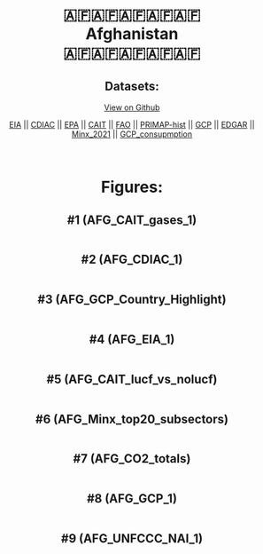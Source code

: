 
<center>
<h1 align="center">
🇦🇫🇦🇫🇦🇫🇦🇫🇦🇫
<br>
Afghanistan
<br>
🇦🇫🇦🇫🇦🇫🇦🇫🇦🇫
</h1>
<h2>Datasets:</h2>
<p><a href="https://github.com/dquintani/GreenhouseData/tree/master/country_data/AFG_Afghanistan/data">View on Github</a>
<br></p><p><a href="data/AFG_EIA.csv">EIA</a> || <a href="data/AFG_CDIAC.csv">CDIAC</a> || <a href="data/AFG_EPA.csv">EPA</a> || <a href="data/AFG_CAIT.csv">CAIT</a> || <a href="data/AFG_FAO.csv">FAO</a> || <a href="data/AFG_PRIMAP-hist.csv">PRIMAP-hist</a> || <a href="data/AFG_GCP.csv">GCP</a> || <a href="data/AFG_EDGAR.csv">EDGAR</a> || <a href="data/AFG_Minx_2021.csv">Minx_2021</a> || <a href="data/AFG_GCP_consupmption.csv">GCP_consupmption</a></p><p><br></p>
<h1>Figures:</h1><h2>#1 (AFG_CAIT_gases_1)</h2>
<p><img alt="" src="figures/AFG_CAIT_gases_1.png" /></p><h2>#2 (AFG_CDIAC_1)</h2>
<p><img alt="" src="figures/AFG_CDIAC_1.png" /></p><h2>#3 (AFG_GCP_Country_Highlight)</h2>
<p><img alt="" src="figures/AFG_GCP_Country_Highlight.png" /></p><h2>#4 (AFG_EIA_1)</h2>
<p><img alt="" src="figures/AFG_EIA_1.png" /></p><h2>#5 (AFG_CAIT_lucf_vs_nolucf)</h2>
<p><img alt="" src="figures/AFG_CAIT_lucf_vs_nolucf.png" /></p><h2>#6 (AFG_Minx_top20_subsectors)</h2>
<p><img alt="" src="figures/AFG_Minx_top20_subsectors.png" /></p><h2>#7 (AFG_CO2_totals)</h2>
<p><img alt="" src="figures/AFG_CO2_totals.png" /></p><h2>#8 (AFG_GCP_1)</h2>
<p><img alt="" src="figures/AFG_GCP_1.png" /></p><h2>#9 (AFG_UNFCCC_NAI_1)</h2>
<p><img alt="" src="figures/AFG_UNFCCC_NAI_1.png" /></p>